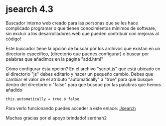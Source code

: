 jsearch 4.3
=======

Buscador interno web creado para las personas que se les hace complicado programar o que tienen conocimientos mínimos de software, sin excluir a los desarrolladores web que pueden contribuir con mejoras al código!

Este buscador tiene la opción de buscar por los archivos que existan en un directorio específico, (directorio que puedes configurar)
o buscar por palabras que añadimos en la página "add.html"

Cómo configurar ésta opción?
En el archivo "script.js" que está ubicado en el directorio "js" debes editarlo y hacer un pequeño cambio.
Debes que cambiar el valor de el atributo "automatically" a "true" para que busque dentro del directorio o "false" para que busque por las palabras que hemos añadido

    this.automatically = true ó false

Para verlo funcionando puedes acceder a este enlace:
[Jsearch](http://www.cornersopensource.com/jsearch)

Muchas gracias por el apoyo brindado!
serdnah2
